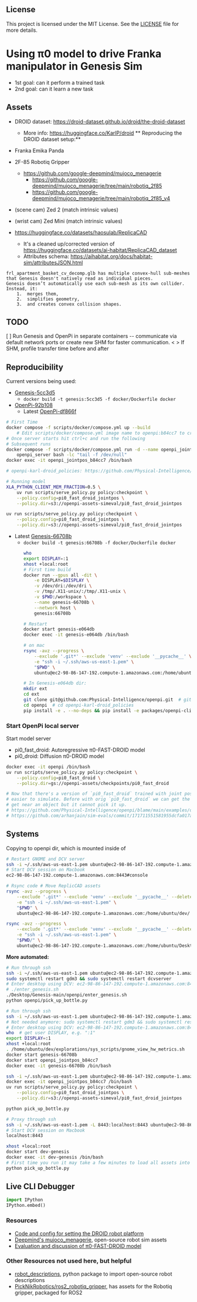 ## License

This project is licensed under the MIT License.
See the [LICENSE](./LICENSE) file for more details.

# Using π0 model to drive Franka manipulator in Genesis Sim
* 1st goal: can it perform a trained task
* 2nd goal: can it learn a new task

## Assets
- DROID dataset: https://droid-dataset.github.io/droid/the-droid-dataset
    - More info: https://huggingface.co/KarlP/droid
** Reproducing the DROID dataset setup:**
- Franka Emika Panda
- 2F-85 Robotiq Gripper
    - https://github.com/google-deepmind/mujoco_menagerie
        - https://github.com/google-deepmind/mujoco_menagerie/tree/main/robotiq_2f85
        - https://github.com/google-deepmind/mujoco_menagerie/tree/main/robotiq_2f85_v4
- (scene cam) Zed 2 (match intrinsic values)
- (wrist cam) Zed Mini (match intrinsic values)

- https://huggingface.co/datasets/haosulab/ReplicaCAD
    - It's a cleaned up/corrected version of https://huggingface.co/datasets/ai-habitat/ReplicaCAD_dataset
    - Attributes schema: https://aihabitat.org/docs/habitat-sim/attributesJSON.html

```text
frl_apartment_basket_cv_decomp.glb has multiple convex-hull sub-meshes that Genesis doesn't natively read as individual pieces.
Genesis doesn’t automatically use each sub-mesh as its own collider. Instead, it:
	1.	merges them,
	2.	simplifies geometry,
	3.	and creates convex collision shapes.
```

## TODO
[ ] Run Genesis and OpenPi in separate containers -- communicate via default network ports or create new SHM for faster communication.
    < > If SHM, profile transfer time before and after

## Reproducibility
Current versions being used:
- [Genesis-5cc3d5](https://github.com/Genesis-Embodied-AI/Genesis/commit/5cc3d5606c3c1e08eb3c628957e76e8e8512ae13)
    - `docker build -t genesis:5cc3d5 -f docker/Dockerfile docker`
- [OpenPi-92b108](https://github.com/Physical-Intelligence/openpi/commit/92b10824421d6d810eb1e398330acd79dc7cd934)
    - Latest [OpenPi-df866f](https://github.com/Physical-Intelligence/openpi/tree/df866f61f95d801504adda66f412e1ef4bf7734c)
```bash
# First Time
docker compose -f scripts/docker/compose.yml up --build
    # Edit scripts/docker/compose.yml image name to openpi:b84cc7 to create the openpi_jointpos_b84cc7 container
# Once server starts hit ctrl+c and run the following
# Subsequent runs
docker compose -f scripts/docker/compose.yml run -d --name openpi_jointpos_b84cc7 \
    openpi_server bash -lc "tail -f /dev/null"
docker exec -it openpi_jointpos_b84cc7 /bin/bash
```
```bash
# openpi-karl-droid_policies: https://github.com/Physical-Intelligence/openpi/tree/karl/droid_policies (literal commit used: https://github.com/Physical-Intelligence/openpi/tree/b84cc75031eb3a9cbcfb1d55ee85fbd7db81e8bb)

# Running model
XLA_PYTHON_CLIENT_MEM_FRACTION=0.5 \
    uv run scripts/serve_policy.py policy:checkpoint \
    --policy.config=pi0_fast_droid_jointpos \
    --policy.dir=s3://openpi-assets-simeval/pi0_fast_droid_jointpos

uv run scripts/serve_policy.py policy:checkpoint \
    --policy.config=pi0_fast_droid_jointpos \
    --policy.dir=s3://openpi-assets-simeval/pi0_fast_droid_jointpos
```

- Latest [Genesis-66708b](https://github.com/Genesis-Embodied-AI/Genesis/tree/66708b2df7b2909b59915852e015ea1bb91bb948)
    - `docker build -t genesis:66708b -f docker/Dockerfile docker`
        ```bash
        who
        export DISPLAY=:1
        xhost +local:root
        # First time build
        docker run --gpus all -dit \
            -e DISPLAY=$DISPLAY \
            -v /dev/dri:/dev/dri \
            -v /tmp/.X11-unix/:/tmp/.X11-unix \
            -v $PWD:/workspace \
            --name genesis-66708b \
            --network host \
            genesis:66708b

        # Restart
        docker start genesis-e064db
        docker exec -it genesis-e064db /bin/bash

        # on mac
        rsync -avz --progress \
            --exclude '.git*' --exclude 'venv' --exclude '__pycache__' \
            -e "ssh -i ~/.ssh/aws-us-east-1.pem" \
            "$PWD" \
            ubuntu@ec2-98-86-147-192.compute-1.amazonaws.com:/home/ubuntu/dev/
        ```
        ```bash
        # In Genesis-e064db dir:
        mkdir ext
        cd ext
        git clone git@github.com:Physical-Intelligence/openpi.git  # git-hash df866f or karl's version
        cd openpi  # cd openpi-karl-droid_policies
        pip install -e . --no-deps && pip install -e packages/openpi-client  # If you get an issue about dependencies in this case those can be ignored
        ```

### Start OpenPi local server
Start model server
- pi0_fast_droid: Autoregressive π0-FAST-DROID model
- pi0_droid: Diffusion π0-DROID model
```bash
docker exec -it openpi /bin/bash
uv run scripts/serve_policy.py policy:checkpoint \
    --policy.config=pi0_fast_droid \
    --policy.dir=gs://openpi-assets/checkpoints/pi0_fast_droid
```
```bash
# Now that there's a version of `pi0_fast_droid` trained with joint position actions, it's much
# easier to simulate. Before with orig `pi0_fast_droid` we can get the gripper to for example
# get near an object but it cannot pick it up.
# https://github.com/Physical-Intelligence/openpi/blame/main/examples/droid/README_train.md#L43-L45
# https://github.com/arhanjain/sim-evals/commit/171711551581955dcfa017ad0156e2497c659537


```

## Systems
Copying to openpi dir, which is mounted inside of
```bash
# Restart GNOME and DCV server
ssh -i ~/.ssh/aws-us-east-1.pem ubuntu@ec2-98-86-147-192.compute-1.amazonaws.com 'sudo systemctl restart gdm3 && sudo systemctl restart dcvserver'
# Start DCV session on Macbook
ec2-98-86-147-192.compute-1.amazonaws.com:8443#console

# Rsync code # Move ReplicCAD assets
rsync -avz --progress \
    --exclude '.git*' --exclude 'venv' --exclude '__pycache__' --delete \
    -e "ssh -i ~/.ssh/aws-us-east-1.pem" \
    "$PWD" \
    ubuntu@ec2-98-86-147-192.compute-1.amazonaws.com:/home/ubuntu/dev/

rsync -avz --progress \
    --exclude '.git*' --exclude 'venv' --exclude '__pycache__' --delete \
    -e "ssh -i ~/.ssh/aws-us-east-1.pem" \
    "$PWD/" \
    ubuntu@ec2-98-86-147-192.compute-1.amazonaws.com:/home/ubuntu/Desktop/Genesis-e064dbc/dev/
```

**More automated:**
```bash
# Run through ssh
ssh -i ~/.ssh/aws-us-east-1.pem ubuntu@ec2-98-86-147-192.compute-1.amazonaws.com
sudo systemctl restart gdm3 && sudo systemctl restart dcvserver
# Enter desktop using DCV: ec2-98-86-147-192.compute-1.amazonaws.com:8443#console, then move on to next steps
# ./enter_genesis.sh
./Desktop/Genesis-main/openpi/enter_genesis.sh
python openpi/pick_up_bottle.py
```

```bash
# Run through ssh
ssh -i ~/.ssh/aws-us-east-1.pem ubuntu@ec2-98-86-147-192.compute-1.amazonaws.com
# Not needed anymore: sudo systemctl restart gdm3 && sudo systemctl restart dcvserver
# Enter desktop using DCV: ec2-98-86-147-192.compute-1.amazonaws.com:8443#console, then move on to next steps
who  # get user DISPLAY, e.g. ":1"
export DISPLAY=:1
xhost +local:root
. /home/ubuntu/dev/explorations/sys_scripts/gnome_view_hw_metrics.sh
docker start genesis-66708b
docker start openpi_jointpos_b84cc7
docker exec -it genesis-66708b /bin/bash

ssh -i ~/.ssh/aws-us-east-1.pem ubuntu@ec2-98-86-147-192.compute-1.amazonaws.com
docker exec -it openpi_jointpos_b84cc7 /bin/bash
uv run scripts/serve_policy.py policy:checkpoint \
    --policy.config=pi0_fast_droid_jointpos \
    --policy.dir=s3://openpi-assets-simeval/pi0_fast_droid_jointpos

python pick_up_bottle.py

```

```bash
# Proxy through ssh
ssh -i ~/.ssh/aws-us-east-1.pem -L 8443:localhost:8443 ubuntu@ec2-98-86-147-192.compute-1.amazonaws.com
# Start DCV session on Macbook
localhost:8443
```

```bash
xhost +local:root
docker start dev-genesis
docker exec -it dev-genesis /bin/bash
# First time you run it may take a few minutes to load all assets into the sim. Subsequent should be much faster, under one min or so.
python pick_up_bottle.py
```

## Live CLI Debugger
```python
import IPython
IPython.embed()
```

### Resources
- [Code and config for setting the DROID robot platform](https://github.com/droid-dataset/droid)
- [Deepmind's mujoco_menagerie](https://github.com/google-deepmind/mujoco_menagerie), open-source robot sim assets
- [Evaluation and discussion of π0-FAST-DROID model](https://penn-pal-lab.github.io/Pi0-Experiment-in-the-Wild/)

### Other Resources not used here, but helpful
- [robot_descriptions](https://github.com/robot-descriptions/robot_descriptions.py), python package to import open-source robot descriptions
- [PickNikRobotics/ros2_robotiq_gripper](https://github.com/PickNikRobotics/ros2_robotiq_gripper/tree/main), has assets for the Robotiq gripper, packaged for ROS2
